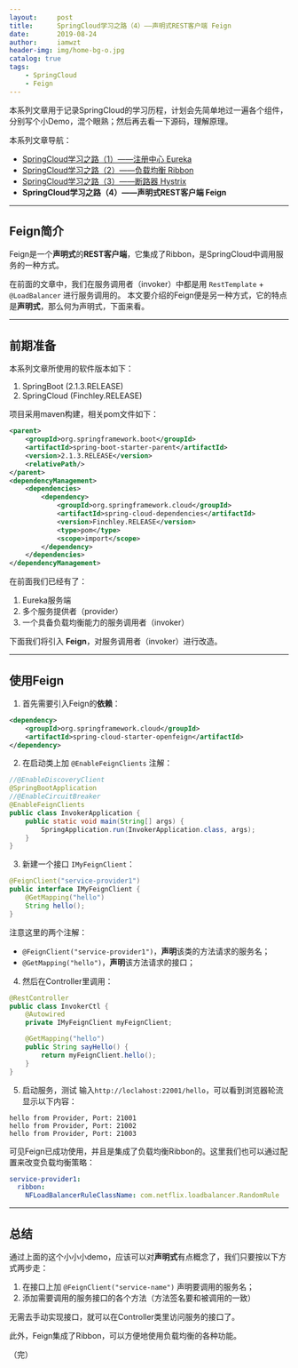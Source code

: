 ```yaml
---
layout:     post
title:      SpringCloud学习之路（4）——声明式REST客户端 Feign
date:       2019-08-24
author:     iamwzt
header-img: img/home-bg-o.jpg
catalog: true
tags:
    - SpringCloud
    - Feign
---
```


本系列文章用于记录SpringCloud的学习历程，计划会先简单地过一遍各个组件，分别写个小Demo，混个眼熟；然后再去看一下源码，理解原理。

本系列文章导航：
- [SpringCloud学习之路（1）——注册中心 Eureka](https://iamwzt.github.io/2019/08/22/SpringCloud%E5%AD%A6%E4%B9%A0%E4%B9%8B%E8%B7%AF-1-%E6%B3%A8%E5%86%8C%E4%B8%AD%E5%BF%83-Eureka/)
- [SpringCloud学习之路（2）——负载均衡 Ribbon](https://iamwzt.github.io/2019/08/23/SpringCloud%E5%AD%A6%E4%B9%A0%E4%B9%8B%E8%B7%AF-2-%E8%B4%9F%E8%BD%BD%E5%9D%87%E8%A1%A1-Ribbon/)
- [SpringCloud学习之路（3）——断路器 Hystrix](https://iamwzt.github.io/2019/08/23/SpringCloud%E5%AD%A6%E4%B9%A0%E4%B9%8B%E8%B7%AF-3-%E6%96%AD%E8%B7%AF%E5%99%A8-Hystrix/)
- **SpringCloud学习之路（4）——声明式REST客户端 Feign**

---

## Feign简介
Feign是一个**声明式**的**REST客户端**，它集成了Ribbon，是SpringCloud中调用服务的一种方式。

在前面的文章中，我们在服务调用者（invoker）中都是用 `RestTemplate` + `@LoadBalancer` 进行服务调用的。
本文要介绍的Feign便是另一种方式，它的特点是**声明式**，那么何为声明式，下面来看。

---

## 前期准备
本系列文章所使用的软件版本如下：
1. SpringBoot (2.1.3.RELEASE)
2. SpringCloud (Finchley.RELEASE)

项目采用maven构建，相关pom文件如下：
```xml
<parent>
    <groupId>org.springframework.boot</groupId>
    <artifactId>spring-boot-starter-parent</artifactId>
    <version>2.1.3.RELEASE</version>
    <relativePath/>
</parent>
<dependencyManagement>
    <dependencies>
        <dependency>
            <groupId>org.springframework.cloud</groupId>
            <artifactId>spring-cloud-dependencies</artifactId>
            <version>Finchley.RELEASE</version>
            <type>pom</type>
            <scope>import</scope>
        </dependency>
    </dependencies>
</dependencyManagement>
```

在前面我们已经有了：
1. Eureka服务端
2. 多个服务提供者（provider）
3. 一个具备负载均衡能力的服务调用者（invoker）

下面我们将引入 **Feign**，对服务调用者（invoker）进行改造。

---

## 使用Feign

1. 首先需要引入Feign的**依赖**：
```xml
<dependency>
    <groupId>org.springframework.cloud</groupId>
    <artifactId>spring-cloud-starter-openfeign</artifactId>
</dependency>
```

2. 在启动类上加 `@EnableFeignClients` 注解：
```java
//@EnableDiscoveryClient
@SpringBootApplication
//@EnableCircuitBreaker
@EnableFeignClients
public class InvokerApplication {
    public static void main(String[] args) {
        SpringApplication.run(InvokerApplication.class, args);
    }
}
```

3. 新建一个接口 `IMyFeignClient`：
```java
@FeignClient("service-provider1")
public interface IMyFeignClient {
    @GetMapping("hello")
    String hello();
}
```
注意这里的两个注解：
- `@FeignClient("service-provider1")`，**声明**该类的方法请求的服务名；
- `@GetMapping("hello")`，**声明**该方法请求的接口；

4. 然后在Controller里调用：
```java
@RestController
public class InvokerCtl {
    @Autowired
    private IMyFeignClient myFeignClient;

    @GetMapping("hello")
    public String sayHello() {
        return myFeignClient.hello();
    }
}
```

5. 启动服务，测试 
输入`http://loclahost:22001/hello`，可以看到浏览器轮流显示以下内容：
```
hello from Provider, Port: 21001
hello from Provider, Port: 21002
hello from Provider, Port: 21003
```

可见Feign已成功使用，并且是集成了负载均衡Ribbon的。这里我们也可以通过配置来改变负载均衡策略：
```yaml
service-provider1:
  ribbon:
    NFLoadBalancerRuleClassName: com.netflix.loadbalancer.RandomRule
```

---

## 总结
通过上面的这个小小小demo，应该可以对**声明式**有点概念了，我们只要按以下方式两步走：
1. 在接口上加 `@FeignClient("service-name")` 声明要调用的服务名；
2. 添加需要调用的服务接口的各个方法（方法签名要和被调用的一致）

无需去手动实现接口，就可以在Controller类里访问服务的接口了。

此外，Feign集成了Ribbon，可以方便地使用负载均衡的各种功能。

（完）
